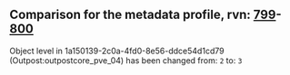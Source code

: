 ## Comparison for the metadata profile, rvn: [799](https://github.com/PRO100KatYT/FortniteProfileRevisions/tree/main/profiles/metadata/799%20metadata.json)-[800](https://github.com/PRO100KatYT/FortniteProfileRevisions/tree/main/profiles/metadata/800%20metadata.json)

Object level in 1a150139-2c0a-4fd0-8e56-ddce54d1cd79 (Outpost:outpostcore_pve_04) has been changed from: `2` to: `3`
<br><br>
